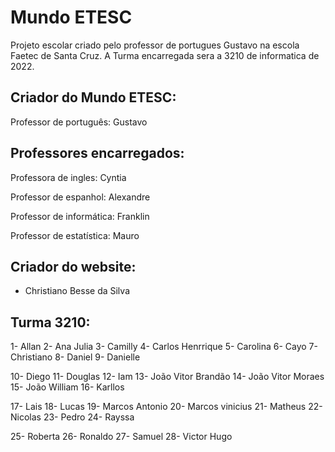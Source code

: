 # Mundo ETESC

Projeto escolar criado pelo professor de portugues Gustavo na escola Faetec de Santa Cruz.
A Turma encarregada sera a 3210 de informatica de 2022.

## Criador do Mundo ETESC:
Professor de português: Gustavo


## Professores encarregados:
Professora de ingles: Cyntia 

Professor de espanhol: Alexandre

Professor de informática: Franklin

Professor de estatística: Mauro

## Criador do website:
- Christiano Besse da Silva

## Turma 3210: 
1- Allan 2- Ana Julia 3- Camilly 4- Carlos Henrrique 5- Carolina 6- Cayo 7- Christiano 8- Daniel 9- Danielle

10- Diego 11- Douglas 12- Iam 13- João Vitor Brandão 14- João Vitor Moraes 15- João William 16- Karllos

17- Lais 18- Lucas 19- Marcos Antonio 20- Marcos vinicius 21- Matheus 22- Nicolas 23- Pedro 24- Rayssa

25- Roberta 26- Ronaldo 27- Samuel 28- Victor Hugo

